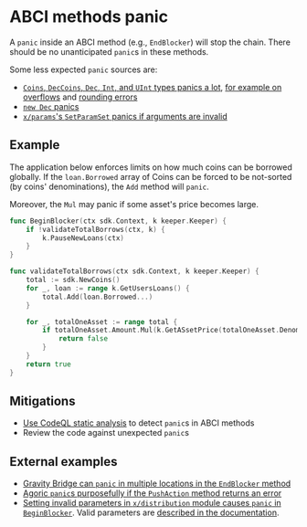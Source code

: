 # ABCI methods panic

A `panic` inside an ABCI method (e.g., `EndBlocker`) will stop the chain. There should be no unanticipated `panic`s in these methods.

Some less expected `panic` sources are:

- [`Coins`, `DecCoins`, `Dec`, `Int`, and `UInt` types panics a lot](https://github.com/cosmos/cosmos-sdk/blob/afbb0bd1941f7ad36e086913153af02eb6a68f5a/types/coin.go#L68), [for example on overflows](https://github.com/cosmos/cosmos-sdk/blob/afbb0bd1941f7ad36e086913153af02eb6a68f5a/types/dec_coin.go#L105) and [rounding errors](https://github.com/cosmos/cosmos-sdk/blob/afbb0bd1941f7ad36e086913153af02eb6a68f5a/types/decimal.go#L648)
- [`new Dec` panics](https://pkg.go.dev/github.com/cosmos/cosmos-sdk/types@v0.45.5#Dec)
- [`x/params`'s `SetParamSet` panics if arguments are invalid](https://github.com/cosmos/cosmos-sdk/blob/1b1dbf8ab722e4689e14a5a2a1fc433b69bc155e/x/params/doc.go#L107-L108)

## Example

The application below enforces limits on how much coins can be borrowed globally. If the `loan.Borrowed` array of Coins can be forced to be not-sorted (by coins' denominations), the `Add` method will `panic`.

Moreover, the `Mul` may panic if some asset's price becomes large.

```go
func BeginBlocker(ctx sdk.Context, k keeper.Keeper) {
    if !validateTotalBorrows(ctx, k) {
        k.PauseNewLoans(ctx)
    }
}

func validateTotalBorrows(ctx sdk.Context, k keeper.Keeper) {
    total := sdk.NewCoins()
    for _, loan := range k.GetUsersLoans() {
        total.Add(loan.Borrowed...)
    }

    for _, totalOneAsset := range total {
        if totalOneAsset.Amount.Mul(k.GetASsetPrice(totalOneAsset.Denom)).GTE(k.GetGlobalMaxBorrow()) {
            return false
        }
    }
    return true
}
```

## Mitigations

- [Use CodeQL static analysis](https://github.com/crypto-com/cosmos-sdk-codeql/blob/main/src/beginendblock-panic.ql) to detect `panic`s in ABCI methods
- Review the code against unexpected `panic`s

## External examples

- [Gravity Bridge can `panic` in multiple locations in the `EndBlocker` method](https://giters.com/althea-net/cosmos-gravity-bridge/issues/348)
- [Agoric `panic`s purposefully if the `PushAction` method returns an error](https://github.com/Agoric/agoric-sdk/blob/9116ede69169ebb252faf069d90022e8e05c6a4e/golang/cosmos/x/vbank/module.go#L166)
- [Setting invalid parameters in `x/distribution` module causes `panic` in `BeginBlocker`](https://github.com/cosmos/cosmos-sdk/issues/5808). Valid parameters are [described in the documentation](https://docs.cosmos.network/v0.45/modules/distribution/07_params.html).
